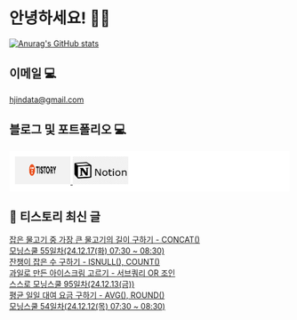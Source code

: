 # 안녕하세요! 🙋‍♂️

[![Anurag's GitHub stats](https://github-readme-stats.vercel.app/api?username=HGJin)](https://github.com/anuraghazra/github-readme-stats)
<!--
[![Top Langs](https://github-readme-stats.vercel.app/api/top-langs/?username=HGJin&layout=compact&hide=r,jupyter%20notebook,c%23&exclude_repo=roharui.github.io)](https://github.com/anuraghazra/github-readme-stats)
-->
<!--
## 이런 환경에 익숙해요✍🏼

## 언어

<p>
  <img alt="" src= "https://img.shields.io/badge/JavaScript-F7DF1E?style=flat-square&logo=JavaScript&logoColor=white"/> 
  <img alt="" src= "https://img.shields.io/badge/TypeScript-black?logo=typescript&logoColor=blue"/>
</p>
-->
## 이메일 💻

hjindata@gmail.com

## 블로그 및 포트폴리오 💻

<div style="display: flex; flex-direction: row;background-color: white;padding: 10px;">
    <div style="margin-right: 10px;">
        <a href="https://hjindata.tistory.com/">
            <img src="https://github.com/HGJin/tistory/blob/main/logo/tistory1.png?raw=true" width="100" height="50" />
        </a>
        <a href="https://adventurous-pamphlet-28c.notion.site/DA-Data-Analyst-d609592479e144c9ba8ea716122ef05c/">
            <img src="https://github.com/HGJin/tistory/blob/e35e6767cef7d139a31c75581ae47e5a76940263/logo/notion.png?raw=true" width="100" height="50" />
        </a>
    </div>
</div>

## 📝 티스토리 최신 글

<a href=https://hjindata.tistory.com/457>잡은 물고기 중 가장 큰 물고기의 길이 구하기 - CONCAT()</a></br><a href=https://hjindata.tistory.com/470>모닝스쿨 55일차(24.12.17(화) 07:30 ~ 08:30)</a></br><a href=https://hjindata.tistory.com/456>잔챙이 잡은 수 구하기 - ISNULL(), COUNT()</a></br><a href=https://hjindata.tistory.com/455>과일로 만든 아이스크림 고르기 - 서브쿼리 OR 조인</a></br><a href=https://hjindata.tistory.com/475>스스로 모닝스쿨 95일차(24.12.13(금))</a></br><a href=https://hjindata.tistory.com/454>평균 일일 대여 요금 구하기 - AVG(), ROUND()</a></br><a href=https://hjindata.tistory.com/469>모닝스쿨 54일차(24.12.12(목) 07:30 ~ 08:30)</a></br>